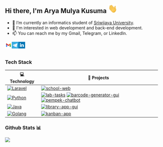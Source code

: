 <p align="center">
<h2>Hi there, I'm Arya Mulya Kusuma <img src="https://raw.githubusercontent.com/ABSphreak/ABSphreak/master/gifs/Hi.gif" width="30px" height="30px"></h2>
</p>

- 🌱 I’m currently an informatics student of [Sriwijaya University]([https://www.google.com/url?sa=t&rct=j&q=&esrc=s&source=web&cd=&cad=rja&uact=8&ved=2ahUKEwiWxr3Xm-r7AhVX4TgGHashDIcQFnoECBQQAQ&url=https%3A%2F%2Faadimcollege.edu.np%2F&usg=AOvVaw30i2VOnRfwgfFSs4C4L2-t](https://unsri.ac.id/)).
- 🧐 I'm interested in web development and back-end development.
- 📫 You can reach me by my Gmail, Telegram, or LinkedIn.

<a href="mailto:aryakusuma832@gmail.com">
  <img align="left" alt="Hridaya's Telegram" width="22px" src="https://raw.githubusercontent.com/edent/SuperTinyIcons/master/images/svg/gmail.svg" />
</a>

<a href="https://t.me/kusumaarya">
  <img align="left" alt="Arya's Telegram" width="22px" src="https://raw.githubusercontent.com/edent/SuperTinyIcons/master/images/svg/telegram.svg" />
</a>

<a href="https://www.linkedin.com/in/arya-mulya-kusuma-b35755195">
  <img align="left" alt="Arya's LinkedIn" width="22px" src="https://raw.githubusercontent.com/edent/SuperTinyIcons/master/images/svg/linkedin.svg" />
</a>
<br><br>

### Tech Stack
<!-- START OF PROFILE STACK, DO NOT REMOVE -->
| 💻 **Technology** | 🚀 **Projects** |
| - | - |
| [![Laravel](https://img.shields.io/static/v1?label=&message=Laravel&color=FF2D20&logo=laravel&logoColor=FFFFFF)](https://laravel.com/) | [![school-web](https://img.shields.io/static/v1?label=&message=school-web&color=000605&logo=github&logoColor=FFFFFF&labelColor=000605)](http://sitmenarafitrah.sch.id/) | [![inventory-application](https://img.shields.io/static/v1?label=&message=school-web&color=000605&logo=github&logoColor=FFFFFF&labelColor=000605)]((https://github.com/Four-Z/aplikasi-persediaan-barang)) |
| [![Python](https://img.shields.io/static/v1?label=&message=Python&color=ffca00&logo=python&logoColor=FFFFFF)](https://www.python.org/) | [![lab-tasks](https://img.shields.io/static/v1?label=&message=lab-tasks&color=000605&logo=github&logoColor=FFFFFF&labelColor=000605)](https://github.com/Four-Z/Tugas-Pemrograman-Python) [![barcode-generator-gui](https://img.shields.io/static/v1?label=&message=barcode-generator-gui&color=000605&logo=github&logoColor=FFFFFF&labelColor=000605)](https://github.com/Four-Z/Barcode-Generator-Using-Turtle-Python) [![pempek-chatbot](https://img.shields.io/static/v1?label=&message=pempek-chatbot&color=000605&logo=github&logoColor=FFFFFF&labelColor=000605)](https://github.com/Four-Z/pempek-chatbot) | [![gender-prediction](https://img.shields.io/static/v1?label=&message=pempek-chatbot&color=000605&logo=github&logoColor=FFFFFF&labelColor=000605)](https://github.com/Four-Z/prediksi-gender-berdasarkan-nama-lstm) |
| [![Java](https://img.shields.io/static/v1?label=&message=Java&color=007396&logo=java&logoColor=FFFFFF)](https://www.java.com/) | [![library-app-gui](https://img.shields.io/static/v1?label=&message=library-app-gui&color=000605&logo=github&logoColor=FFFFFF&labelColor=000605)](https://github.com/Four-Z/Sistem-Perpustakaan-GUI-Java) |
| [![Golang](https://img.shields.io/static/v1?label=&message=Golang&color=00ADD8&logo=go&logoColor=FFFFFF)](https://golang.org/) | [![kanban-app](https://img.shields.io/static/v1?label=&message=kanban-app&color=000605&logo=github&logoColor=FFFFFF&labelColor=000605)](https://github.com/Four-Z/Kanban-app) |
<!-- END OF PROFILE STACK, DO NOT REMOVE -->

### Github Stats 📊
  <img height=154 src="https://github-readme-stats.vercel.app/api/top-langs/?username=Four-Z&layout=compact&hide_border=true&bg_color=000000&title_color=3ddb83&text_color=FFFFFF"/>


